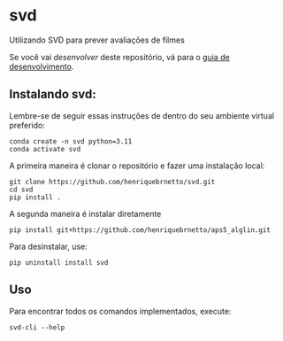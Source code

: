 # svd

Utilizando SVD para prever avaliações de filmes

Se você vai *desenvolver* deste repositório, vá para o [guia de desenvolvimento](README_DEV.md).

## Instalando svd:

Lembre-se de seguir essas instruções de dentro do seu ambiente virtual preferido:

    conda create -n svd python=3.11
    conda activate svd

A primeira maneira é clonar o repositório e fazer uma instalação local:

    git clone https://github.com/henriquebrnetto/svd.git
    cd svd
    pip install .

A segunda maneira é instalar diretamente

    pip install git+https://github.com/henriquebrnetto/aps5_alglin.git

Para desinstalar, use:

    pip uninstall install svd

## Uso

Para encontrar todos os comandos implementados, execute:

    svd-cli --help

